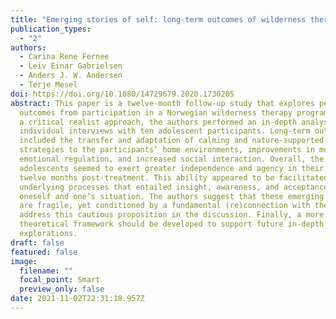 ```yaml
---
title: "Emerging stories of self: long-term outcomes of wilderness therapy in Norway"
publication_types:
  - "2"
authors:
  - Carina Rene Fernee
  - Leiv Einar Gabrielsen
  - Anders J. W. Andersen
  - Terje Mesel
doi: https://doi.org/10.1080/14729679.2020.1730205
abstract: This paper is a twelve-month follow-up study that explores perceived
  outcomes from participation in a Norwegian wilderness therapy program. Through
  a critical realist approach, the authors performed an in-depth analysis of
  individual interviews with ten adolescent participants. Long-term outcomes
  included the transfer and adaptation of calming and nature-supported
  strategies to the participants’ home environments, improvements in mood and
  emotional regulation, and increased social interaction. Overall, the
  adolescents seemed to exert greater independence and agency in their lives at
  twelve months post-treatment. This ability appeared to be facilitated by
  underlying processes that entailed insight, awareness, and acceptance of
  oneself and one’s situation. The authors suggest that these emerging stories
  are fragile, yet conditioned by a fundamental (re)connection with the self and
  address this cautious proposition in the discussion. Finally, a more precise
  theoretical framework should be developed to support future in-depth
  explorations.
draft: false
featured: false
image:
  filename: ""
  focal_point: Smart
  preview_only: false
date: 2021-11-02T22:31:18.957Z
---
```

